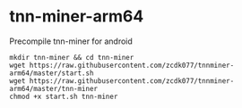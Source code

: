 # tnn-miner-arm64
Precompile tnn-miner for android

```
mkdir tnn-miner && cd tnn-miner
wget https://raw.githubusercontent.com/zcdk077/tnnminer-arm64/master/start.sh
wget https://raw.githubusercontent.com/zcdk077/tnnminer-arm64/master/tnn-miner
chmod +x start.sh tnn-miner
```
